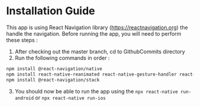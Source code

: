 # Installation Guide

This app is using React Navigation library (https://reactnavigation.org) the handle the navigation. Before running the app, you will need to perform these steps :
1. After checking out the master branch, cd to GithubCommits directory
2. Run the following commands in order :
```sh
npm install @react-navigation/native
npm install react-native-reanimated react-native-gesture-handler react-native-screens react-native-safe-area-context @react-native-community/masked-view
npm install @react-navigation/stack
```
3. You should now be able to run the app using the 
```npx react-native run-android``` or 
```npx react-native run-ios``` 
